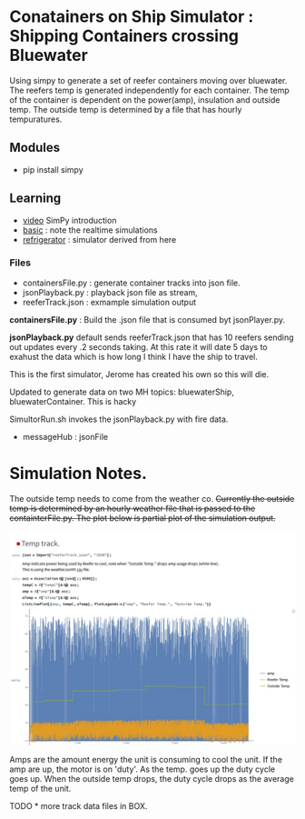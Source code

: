 # Conatainers on Ship Simulator : Shipping Containers crossing Bluewater 

Using simpy to generate a set of reefer containers moving over bluewater. The reefers temp is generated 
independently for each container. The temp of the container is dependent on the
power(amp), insulation and outside temp. The outside temp is determined by 
a file that has hourly tempuratures. 

## Modules 
 - pip install simpy
 
 
## Learning
 - [video](https://www.youtube.com/watch?v=Bk91DoAEcjY) SimPy introduction
 - [basic](https://simpy.readthedocs.io/en/latest/contents.html) : note the realtime simulations
 - [refrigerator](https://pythonhosted.org/SimPy/Manuals/Interfacing/ParallelSimPy/SimPyPP.html) : simulator derived from here
 

 
### Files
 - containersFile.py : generate container tracks into json file.
 - jsonPlayback.py : playback json file as stream,
 - reeferTrack.json : exmample simulation output 
  

**containersFile.py** : Build the .json file that is consumed 
byt jsonPlayer.py. 

**jsonPlayback.py** default sends reeferTrack.json that has 10 reefers 
sending out updates every .2 seconds taking. At this rate it will
date 5 days to exahust the data which is how long I think I have
the ship to travel. 

This is the first simulator, Jerome has created his own so this will die. 

Updated to generate data on two MH topics: bluewaterShip, bluewaterContainer. 
This is hacky 

SimultorRun.sh invokes the jsonPlayback.py with fire data. 
 
- messageHub : jsonFile 

# Simulation Notes.
The outside temp needs to come from the weather co.
~~Currently the outside temp is determined by an hourly weather file that is 
passed to the containterFile.py. The plot below is partial plot of the 
simulation output.~~

![](ampTempOutsideTemp.jpg)

Amps are the amount energy the unit is consuming to cool the unit. If the amp 
are up, the motor is on 'duty'.
As the temp. goes up the duty cycle goes up.  When the outside temp drops, 
the duty cycle drops as the average temp of the unit.  

TODO * more track data files in BOX.

 

